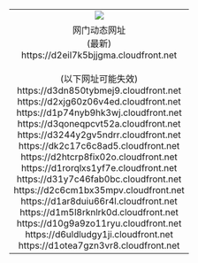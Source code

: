 ﻿<table>
  <tr></tr>
  <tr><td colspan=2 align=center><img src="https://d2eil7k5bjjgma.cloudfront.net/Up/oGate.jpg" /></td></tr>
  <tr><td colspan=2 align=center>网门动态网址<br/>(最新)
<br>https://d2eil7k5bjjgma.cloudfront.net
<br/><br/>(以下网址可能失效)
<br>https://d3dn850tybmej9.cloudfront.net
<br>https://d2xjg60z06v4ed.cloudfront.net
<br>https://d1p74nyb9hk3wj.cloudfront.net
<br>https://d3qoneqpcvt52a.cloudfront.net
<br>https://d3244y2gv5ndrr.cloudfront.net
<br>https://dk2c17c6c8ad5.cloudfront.net
<br>https://d2htcrp8fix02o.cloudfront.net
<br>https://d1rorqlxs1yf7e.cloudfront.net
<br>https://d31y7c46fab0bc.cloudfront.net
<br>https://d2c6cm1bx35mpv.cloudfront.net
<br>https://d1ar8duiu66r4l.cloudfront.net
<br>https://d1m5l8rknlrk0d.cloudfront.net
<br>https://d10g9a9zo11ryu.cloudfront.net
<br>https://d6uldludgy1ji.cloudfront.net
<br>https://d1otea7gzn3vr8.cloudfront.net
    </td>
  </tr>
</table>
